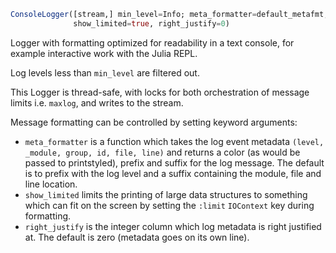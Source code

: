 ```julia
ConsoleLogger([stream,] min_level=Info; meta_formatter=default_metafmt,
              show_limited=true, right_justify=0)
```

Logger with formatting optimized for readability in a text console, for example interactive work with the Julia REPL.

Log levels less than `min_level` are filtered out.

This Logger is thread-safe, with locks for both orchestration of message limits i.e. `maxlog`, and writes to the stream.

Message formatting can be controlled by setting keyword arguments:

  * `meta_formatter` is a function which takes the log event metadata `(level, _module, group, id, file, line)` and returns a color (as would be passed to printstyled), prefix and suffix for the log message.  The default is to prefix with the log level and a suffix containing the module, file and line location.
  * `show_limited` limits the printing of large data structures to something which can fit on the screen by setting the `:limit` `IOContext` key during formatting.
  * `right_justify` is the integer column which log metadata is right justified at. The default is zero (metadata goes on its own line).
